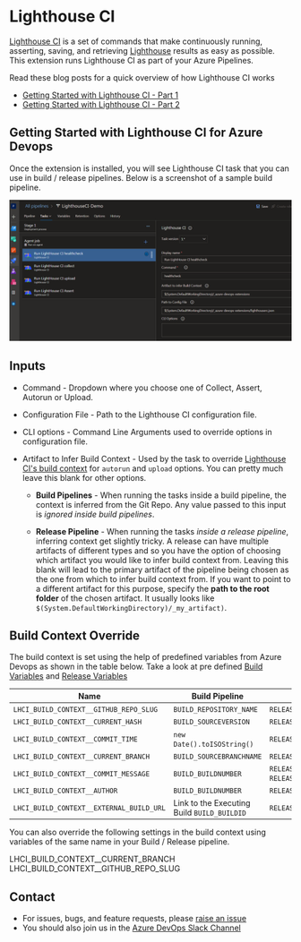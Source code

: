 # Lighthouse CI

[Lighthouse CI](https://github.com/GoogleChrome/lighthouse-ci) is a set of commands that make continuously running, asserting, saving, and retrieving [Lighthouse](https://github.com/GoogleChrome/lighthouse) results as easy as possible.
This extension runs Lighthouse CI as part of your Azure Pipelines.

Read these blog posts for a quick overview of how Lighthouse CI works

- [Getting Started with Lighthouse CI - Part 1](https://www.gurucharan.in/web/nodejs/lighthouse-ci-the-complete-guide-part-1/)
- [Getting Started with Lighthouse CI - Part 2](https://www.gurucharan.in/web/nodejs/lighthouse-ci-the-complete-guide-part-2/)

## Getting Started with Lighthouse CI for Azure Devops

Once the extension is installed, you will see Lighthouse CI task that you can use in build / release pipelines. Below is a screenshot of a sample build pipeline.

![Lighthouse CI Sample Pipeline](https://raw.githubusercontent.com/GuruCharan94/azure-devops-extensions/master/lighthouse-ci/images/demo-pipeline.png)

## Inputs

- Command - Dropdown where you choose one of Collect, Assert, Autorun or Upload.

- Configuration File - Path to the Lighthouse CI configuration file.
  
- CLI options - Command Line Arguments used to override options in configuration file.

- Artifact to Infer Build Context - Used by the task to override [Lighthouse CI's build context](https://github.com/GoogleChrome/lighthouse-ci/blob/master/docs/cli.md#build-context) for `autorun` and `upload` options. You can pretty much leave this blank for other options.

  - **Build Pipelines** - When running the tasks inside a build pipeline, the context is inferred from the Git Repo. Any value passed to this input is *ignored inside build pipelines*.

  - **Release Pipeline** - When running the tasks *inside a release pipeline*, inferring context get slightly tricky. A release can have multiple artifacts of different types and so you have the option of choosing which artifact you would like to infer build context from. Leaving this blank will lead to the primary artifact of the pipeline being chosen as the one from which to infer build context from. If you want to point to a different artifact for this purpose, specify the **path to the root folder** of the chosen artifact. It usually looks like `$(System.DefaultWorkingDirectory)/_my_artifact)`.

## Build Context Override

The build context is set using the help of predefined variables from Azure Devops as shown in the table below. Take a look at pre defined [Build Variables](https://docs.microsoft.com/en-us/azure/devops/pipelines/build/variables?view=azure-devops&tabs=yaml) and [Release Variables](https://docs.microsoft.com/en-us/azure/devops/pipelines/release/variables?view=azure-devops&tabs=batch)

| Name                                     | Build Pipeline                                  | Release Pipeline
| ---------------------------------------- | ----------------------------------------------- |-----------------------------------
| `LHCI_BUILD_CONTEXT__GITHUB_REPO_SLUG`   | `BUILD_REPOSITORY_NAME`                         | `RELEASE_ARTIFACTS_${artifactAlias}_REPOSITORY_NAME`
| `LHCI_BUILD_CONTEXT__CURRENT_HASH`       | `BUILD_SOURCEVERSION`                           | `RELEASE_ARTIFACTS_${artifactAlias}_SOURCEVERSION`
| `LHCI_BUILD_CONTEXT__COMMIT_TIME`        | `new Date().toISOString()`                      | `RELEASE_DEPLOYMENT_STARTTIME`
| `LHCI_BUILD_CONTEXT__CURRENT_BRANCH`     | `BUILD_SOURCEBRANCHNAME`                        | `RELEASE_ARTIFACTS_${artifactAlias}_SOURCEBRANCH`
| `LHCI_BUILD_CONTEXT__COMMIT_MESSAGE`     | `BUILD_BUILDNUMBER`                             | `RELEASE_DEFINITIONNAME` - `RELEASE_RELEASENAME` - `RELEASE_ENVIRONMENTNAME`
| `LHCI_BUILD_CONTEXT__AUTHOR`             | `BUILD_BUILDNUMBER`                             | `RELEASE_RELEASENAME`
| `LHCI_BUILD_CONTEXT__EXTERNAL_BUILD_URL` | Link to the Executing Build `BUILD_BUILDID`     | `RELEASE_RELEASEWEBURL`

You can also override the following settings in the build context using variables of the same name in your Build / Release pipeline.

LHCI_BUILD_CONTEXT__CURRENT_BRANCH
LHCI_BUILD_CONTEXT__GITHUB_REPO_SLUG

## Contact

- For issues, bugs, and feature requests, please [raise an issue](https://github.com/GuruCharan94/azure-devops-extensions/issues/new)
- You should also join us in the [Azure DevOps Slack Channel](http://www.azuredevops.club/)

